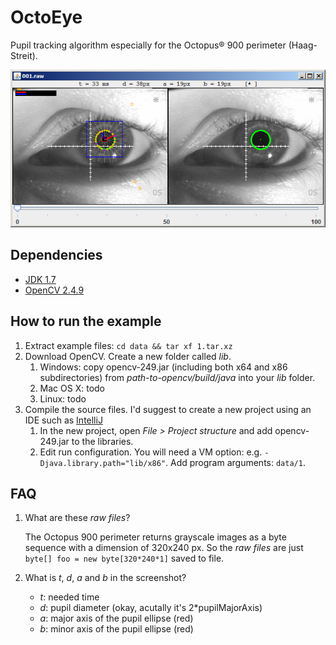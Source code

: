 OctoEye
=======

Pupil tracking algorithm especially for the Octopus® 900 perimeter (Haag-Streit).

![Screenshot](screenshot.png "Screenshot")



Dependencies
------------

* [JDK 1.7](http://www.oracle.com/technetwork/java/javase/downloads/jdk7-downloads-1880260.html)
* [OpenCV 2.4.9](http://opencv.org/)



How to run the example
----------------------

1. Extract example files: `cd data && tar xf 1.tar.xz`
2. Download OpenCV. Create a new folder called *lib*.
   1. Windows: copy opencv-249.jar (including both x64 and x86 subdirectories) from *path-to-opencv/build/java* into your *lib* folder.
   2. Mac OS X: todo
   3. Linux: todo
3. Compile the source files. I'd suggest to create a new project using an IDE such as [IntelliJ](https://www.jetbrains.com/idea/)
   1. In the new project, open *File > Project structure* and add opencv-249.jar to the libraries.
   2. Edit run configuration. You will need a VM option: e.g. `-Djava.library.path="lib/x86"`. Add program arguments: `data/1`.



FAQ
---

1. What are these *raw files*?

   The Octopus 900 perimeter returns grayscale images as a byte sequence with a dimension of 320x240 px. So the *raw files* are just `byte[] foo = new byte[320*240*1]` saved to file.

2. What is *t*, *d*, *a* and *b* in the screenshot?
   * *t*: needed time
   * *d*: pupil diameter (okay, acutally it's 2*pupilMajorAxis)
   * *a*: major axis of the pupil ellipse (red)
   * *b*: minor axis of the pupil ellipse (red)




